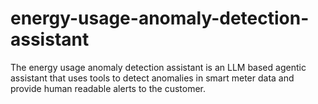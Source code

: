 # energy-usage-anomaly-detection-assistant
The energy usage anomaly detection assistant is an LLM based agentic assistant that uses tools to detect anomalies in smart meter data and provide human readable alerts to the customer.
